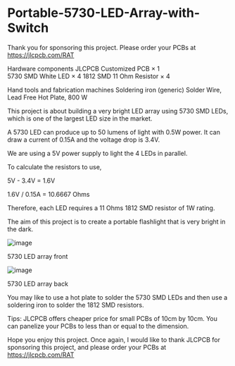 # Portable-5730-LED-Array-with-Switch

Thank you for sponsoring this project. Please order your PCBs at https://jlcpcb.com/RAT

Hardware components
JLCPCB Customized PCB ×	1	
5730 SMD White LED ×	4
1812 SMD 11 Ohm Resistor ×	4

Hand tools and fabrication machines
Soldering iron (generic)
Solder Wire, Lead Free
Hot Plate, 800 W

This project is about building a very bright LED array using 5730 SMD LEDs, which is one of the largest LED size in the market.

A 5730 LED can produce up to 50 lumens of light with 0.5W power. It can draw a current of 0.15A and the voltage drop is 3.4V.

We are using a 5V power supply to light the 4 LEDs in parallel.

To calculate the resistors to use,

5V - 3.4V = 1.6V

1.6V / 0.15A = 10.6667 Ohms

Therefore, each LED requires a 11 Ohms 1812 SMD resistor of 1W rating.

The aim of this project is to create a portable flashlight that is very bright in the dark.

![image](https://user-images.githubusercontent.com/85741357/181511378-d4e6b1f0-a416-4615-b090-5d8949a8fb2f.png)

5730 LED array front

![image](https://user-images.githubusercontent.com/85741357/181511469-f3465f07-b9f8-4944-bd75-ddfa4e7092ad.png)

5730 LED array back

You may like to use a hot plate to solder the 5730 SMD LEDs and then use a soldering iron to solder the 1812 SMD resistors.

Tips: JLCPCB offers cheaper price for small PCBs of 10cm by 10cm. You can panelize your PCBs to less than or equal to the dimension.

Hope you enjoy this project. Once again, I would like to thank JLCPCB for sponsoring this project, and please order your PCBs at https://jlcpcb.com/RAT
